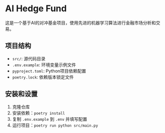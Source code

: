 # AI Hedge Fund

这是一个基于AI的对冲基金项目，使用先进的机器学习算法进行金融市场分析和交易。

## 项目结构

- `src/`: 源代码目录
- `.env.example`: 环境变量示例文件
- `pyproject.toml`: Python项目依赖配置
- `poetry.lock`: 依赖版本锁定文件

## 安装和设置

1. 克隆仓库
2. 安装依赖：`poetry install`
3. 复制 `.env.example` 到 `.env` 并填写配置
4. 运行项目：`poetry run python src/main.py`